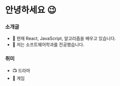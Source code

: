 # 안녕하세요 😉

### 소개글
- 🌱 현재 React, JavaScript, 알고리즘을 배우고 있습니다.
- 🥇 저는 소프트웨어학과를 전공했습니다.


### 취미
- 📺 드라마
- 🔵 게임
